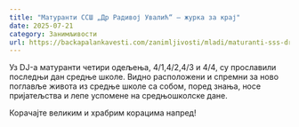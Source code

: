 ```yaml
---
title: "Матуранти ССШ „Др Радивој Увалић“ – журка за крај"
date: 2025-07-21
category: Занимљивости
url: https://backapalankavesti.com/zanimljivosti/mladi/maturanti-sss-dr-radivoj-uvalic-zurka-za-kraj/
---
```


Уз DJ-а матуранти четири одељења, 4/1,4/2,4/3 и 4/4, су прославили последњи дан средње школе. Видно расположени и спремни за ново поглавље живота из средње школе са собом, поред знања, носе пријатељства и лепе успомене на средњошколске дане.

Корачајте великим и храбрим корацима напред!
